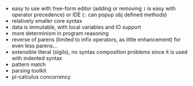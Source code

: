 - easy to use with free-form editor (adding or removing `)` is easy with operator precedence) or IDE (`:` can popup obj defined methods)
- relatively smaller core syntax
- data is immutable, with local variables and IO support
- more determinism in program reasoning
- reverse of parens (limited to infix operators, as little enhancement) for even less parens...
- extensible literal (sigils), no syntax composition problems since it is used with indented syntax
- pattern match
- parsing toolkit
- pi-calculus concurrency

